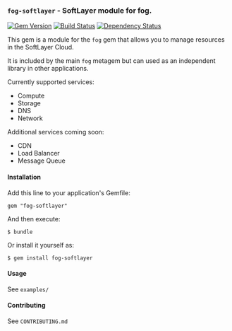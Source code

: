 ### `fog-softlayer` - SoftLayer module for fog.
[![Gem Version](https://badge.fury.io/rb/fog-softlayer.svg)](http://badge.fury.io/rb/fog-softlayer)
[![Build Status](https://api.travis-ci.org/fog/fog-softlayer.svg)](https://travis-ci.org/fog/fog-softlayer)
[![Dependency Status](https://gemnasium.com/fog/fog-softlayer.svg)](https://gemnasium.com/fog/fog-softlayer)

This gem is a module for the `fog` gem that allows you to manage resources in
the SoftLayer Cloud.

It is included by the main `fog` metagem but can used as an independent library
in other applications.

Currently supported services:
* Compute
* Storage
* DNS
* Network

Additional services coming soon:
* CDN
* Load Balancer
* Message Queue

#### Installation

Add this line to your application's Gemfile:

    gem "fog-softlayer"

And then execute:

    $ bundle

Or install it yourself as:

    $ gem install fog-softlayer

#### Usage

See `examples/`

#### Contributing

See `CONTRIBUTING.md`

